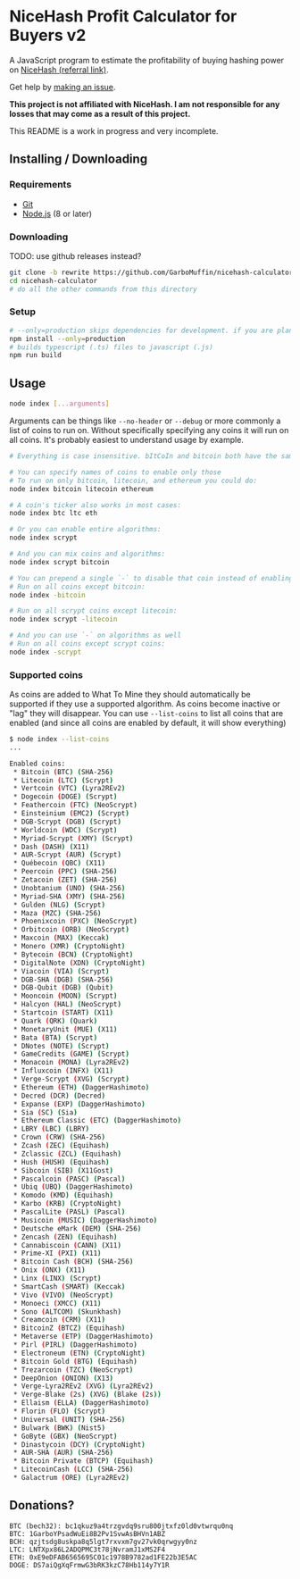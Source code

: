 # NiceHash Profit Calculator for Buyers v2

A JavaScript program to estimate the profitability of buying hashing power on [NiceHash (referral link)](https://www.nicehash.com/?refby=258346).

Get help by [making an issue](https://github.com/GarboMuffin/nicehash-calculator/issues/new).

**This project is not affiliated with NiceHash. I am not responsible for any losses that may come as a result of this project.**

This README is a work in progress and very incomplete.

## Installing / Downloading

### Requirements

- [Git](https://git-scm.com/)
- [Node.js](https://nodejs.org/en/) (8 or later)

### Downloading

TODO: use github releases instead?

```bash
git clone -b rewrite https://github.com/GarboMuffin/nicehash-calculator/
cd nicehash-calculator
# do all the other commands from this directory
```

### Setup

```bash
# --only=production skips dependencies for development. if you are planning to develop do not specify it or do a normal npm install later
npm install --only=production
# builds typescript (.ts) files to javascript (.js)
npm run build
```

## Usage

```bash
node index [...arguments]
```

Arguments can be things like `--no-header` or `--debug` or more commonly a list of coins to run on. Without specifically specifying any coins it will run on all coins. It's probably easiest to understand usage by example.

```bash
# Everything is case insensitive. bItCoIn and bitcoin both have the same effect

# You can specify names of coins to enable only those
# To run on only bitcoin, litecoin, and ethereum you could do:
node index bitcoin litecoin ethereum

# A coin's ticker also works in most cases:
node index btc ltc eth

# Or you can enable entire algorithms:
node index scrypt

# And you can mix coins and algorithms:
node index scrypt bitcoin

# You can prepend a single `-` to disable that coin instead of enabling it.
# Run on all coins except bitcoin:
node index -bitcoin

# Run on all scrypt coins except litecoin:
node index scrypt -litecoin

# And you can use `-` on algorithms as well
# Run on all coins except scrypt coins:
node index -scrypt
```

### Supported coins

As coins are added to What To Mine they should automatically be supported if they use a supported algorithm. As coins become inactive or "lag" they will disappear. You can use `--list-coins` to list all coins that are enabled (and since all coins are enabled by default, it will show everything)

```sh
$ node index --list-coins
...

Enabled coins:
 * Bitcoin (BTC) (SHA-256)
 * Litecoin (LTC) (Scrypt)
 * Vertcoin (VTC) (Lyra2REv2)
 * Dogecoin (DOGE) (Scrypt)
 * Feathercoin (FTC) (NeoScrypt)
 * Einsteinium (EMC2) (Scrypt)
 * DGB-Scrypt (DGB) (Scrypt)
 * Worldcoin (WDC) (Scrypt)
 * Myriad-Scrypt (XMY) (Scrypt)
 * Dash (DASH) (X11)
 * AUR-Scrypt (AUR) (Scrypt)
 * Québecoin (QBC) (X11)
 * Peercoin (PPC) (SHA-256)
 * Zetacoin (ZET) (SHA-256)
 * Unobtanium (UNO) (SHA-256)
 * Myriad-SHA (XMY) (SHA-256)
 * Gulden (NLG) (Scrypt)
 * Maza (MZC) (SHA-256)
 * Phoenixcoin (PXC) (NeoScrypt)
 * Orbitcoin (ORB) (NeoScrypt)
 * Maxcoin (MAX) (Keccak)
 * Monero (XMR) (CryptoNight)
 * Bytecoin (BCN) (CryptoNight)
 * DigitalNote (XDN) (CryptoNight)
 * Viacoin (VIA) (Scrypt)
 * DGB-SHA (DGB) (SHA-256)
 * DGB-Qubit (DGB) (Qubit)
 * Mooncoin (MOON) (Scrypt)
 * Halcyon (HAL) (NeoScrypt)
 * Startcoin (START) (X11)
 * Quark (QRK) (Quark)
 * MonetaryUnit (MUE) (X11)
 * Bata (BTA) (Scrypt)
 * DNotes (NOTE) (Scrypt)
 * GameCredits (GAME) (Scrypt)
 * Monacoin (MONA) (Lyra2REv2)
 * Influxcoin (INFX) (X11)
 * Verge-Scrypt (XVG) (Scrypt)
 * Ethereum (ETH) (DaggerHashimoto)
 * Decred (DCR) (Decred)
 * Expanse (EXP) (DaggerHashimoto)
 * Sia (SC) (Sia)
 * Ethereum Classic (ETC) (DaggerHashimoto)
 * LBRY (LBC) (LBRY)
 * Crown (CRW) (SHA-256)
 * Zcash (ZEC) (Equihash)
 * Zclassic (ZCL) (Equihash)
 * Hush (HUSH) (Equihash)
 * Sibcoin (SIB) (X11Gost)
 * Pascalcoin (PASC) (Pascal)
 * Ubiq (UBQ) (DaggerHashimoto)
 * Komodo (KMD) (Equihash)
 * Karbo (KRB) (CryptoNight)
 * PascalLite (PASL) (Pascal)
 * Musicoin (MUSIC) (DaggerHashimoto)
 * Deutsche eMark (DEM) (SHA-256)
 * Zencash (ZEN) (Equihash)
 * Cannabiscoin (CANN) (X11)
 * Prime-XI (PXI) (X11)
 * Bitcoin Cash (BCH) (SHA-256)
 * Onix (ONX) (X11)
 * Linx (LINX) (Scrypt)
 * SmartCash (SMART) (Keccak)
 * Vivo (VIVO) (NeoScrypt)
 * Monoeci (XMCC) (X11)
 * Sono (ALTCOM) (Skunkhash)
 * Creamcoin (CRM) (X11)
 * BitcoinZ (BTCZ) (Equihash)
 * Metaverse (ETP) (DaggerHashimoto)
 * Pirl (PIRL) (DaggerHashimoto)
 * Electroneum (ETN) (CryptoNight)
 * Bitcoin Gold (BTG) (Equihash)
 * Trezarcoin (TZC) (NeoScrypt)
 * DeepOnion (ONION) (X13)
 * Verge-Lyra2REv2 (XVG) (Lyra2REv2)
 * Verge-Blake (2s) (XVG) (Blake (2s))
 * Ellaism (ELLA) (DaggerHashimoto)
 * Florin (FLO) (Scrypt)
 * Universal (UNIT) (SHA-256)
 * Bulwark (BWK) (Nist5)
 * GoByte (GBX) (NeoScrypt)
 * Dinastycoin (DCY) (CryptoNight)
 * AUR-SHA (AUR) (SHA-256)
 * Bitcoin Private (BTCP) (Equihash)
 * LitecoinCash (LCC) (SHA-256)
 * Galactrum (ORE) (Lyra2REv2)
```

## Donations?

```
BTC (bech32): bc1qkuz9a4trzgvdq9sru800jtxfz0ld0vtwrqu0nq
BTC: 1GarboYPsadWuEi8B2Pv1SvwAsBHVn1ABZ
BCH: qzjtsdg8uskpa8q5lgt7rxvxm7gv27vk0qrwgyy0nz
LTC: LNTXpx86L2ADQPMC3t78jNvramJ1xMS2F4
ETH: 0xE9eDFAB6565695C01c1978B9782ad1FE22b3E5AC
DOGE: DS7aiQgXqFrmwG3bRK3kzC78Hb114y7Y1R
```
